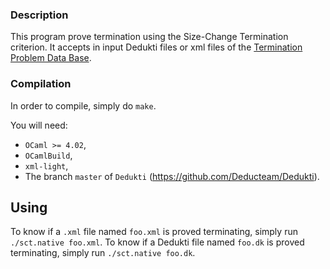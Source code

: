 ### Description

This program prove termination using the Size-Change Termination criterion.
It accepts in input Dedukti files or xml files of the [Termination Problem Data Base](http://cl2-informatik.uibk.ac.at/mercurial.cgi/TPDB).

### Compilation

In order to compile, simply do `make`.

You will need:
 - `OCaml >= 4.02`,
 - `OCamlBuild`,
 - `xml-light`,
 - The branch `master` of `Dedukti` (https://github.com/Deducteam/Dedukti).

## Using

To know if a `.xml` file named `foo.xml` is proved terminating, simply run `./sct.native foo.xml`.
To know if a Dedukti file named `foo.dk` is proved terminating, simply run `./sct.native foo.dk`.

